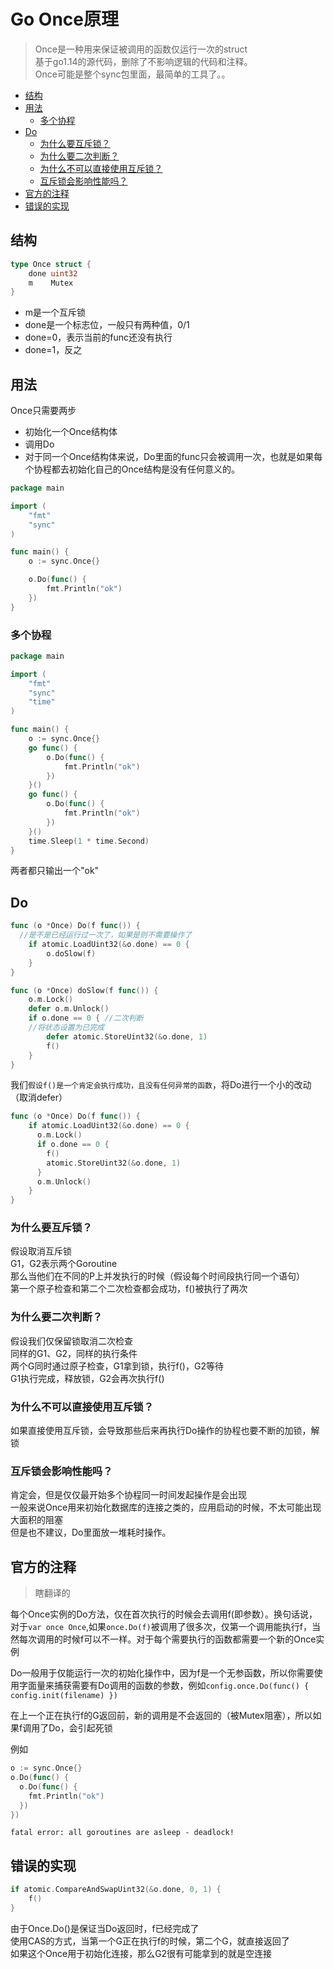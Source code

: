 
# Go Once原理

>  Once是一种用来保证被调用的函数仅运行一次的struct<br/>
基于go1.14的源代码，删除了不影响逻辑的代码和注释。<br/>
Once可能是整个sync包里面，最简单的工具了。。

- [结构](#结构)
- [用法](#用法)
  - [多个协程](#多个协程)
- [Do](#Do)
  - [为什么要互斥锁？](#为什么要互斥锁？)
  - [为什么要二次判断？](#为什么要二次判断？)
  - [为什么不可以直接使用互斥锁？](#为什么不可以直接使用互斥锁？)
  - [互斥锁会影响性能吗？](#互斥锁会影响性能吗？)
- [官方的注释](#官方的注释)
- [错误的实现](#错误的实现)

## 结构
```go
type Once struct {
	done uint32
	m    Mutex
}
```

- m是一个互斥锁
- done是一个标志位，一般只有两种值，0/1
- done=0，表示当前的func还没有执行
- done=1，反之

## 用法

Once只需要两步
- 初始化一个Once结构体
- 调用Do
- 对于同一个Once结构体来说，Do里面的func只会被调用一次，也就是如果每个协程都去初始化自己的Once结构是没有任何意义的。

```go
package main

import (
    "fmt"
    "sync"
)

func main() {
    o := sync.Once{}

	o.Do(func() {
		fmt.Println("ok")
	})
}
```

### 多个协程

```go
package main

import (
	"fmt"
	"sync"
	"time"
)

func main() {
	o := sync.Once{}
	go func() {
		o.Do(func() {
			fmt.Println("ok")
		})
	}()
	go func() {
		o.Do(func() {
			fmt.Println("ok")
		})
	}()
	time.Sleep(1 * time.Second)
}
```

两者都只输出一个"ok"


## Do

```go
func (o *Once) Do(f func()) {
  //是不是已经运行过一次了，如果是则不需要操作了
	if atomic.LoadUint32(&o.done) == 0 {
		o.doSlow(f)
	}
}

func (o *Once) doSlow(f func()) {
	o.m.Lock()
	defer o.m.Unlock()
	if o.done == 0 { //二次判断
    //将状态设置为已完成
		defer atomic.StoreUint32(&o.done, 1)
		f()
	}
}
```

我们`假设f()是一个肯定会执行成功，且没有任何异常的函数`，将Do进行一个小的改动（取消defer）

```go
func (o *Once) Do(f func()) {
	if atomic.LoadUint32(&o.done) == 0 {
      o.m.Lock()
      if o.done == 0 {
        f()
        atomic.StoreUint32(&o.done, 1)
      }
      o.m.Unlock()
	}
}
```

### 为什么要互斥锁？
假设取消互斥锁<br/>
G1，G2表示两个Goroutine<br/>
那么当他们在不同的P上并发执行的时候（假设每个时间段执行同一个语句）<br/>
第一个原子检查和第二个二次检查都会成功，f()被执行了两次

### 为什么要二次判断？
假设我们仅保留锁取消二次检查<br/>
同样的G1、G2，同样的执行条件<br/>
两个G同时通过原子检查，G1拿到锁，执行f()，G2等待<br/>
G1执行完成，释放锁，G2会再次执行f()

### 为什么不可以直接使用互斥锁？
如果直接使用互斥锁，会导致那些后来再执行Do操作的协程也要不断的加锁，解锁

### 互斥锁会影响性能吗？
肯定会，但是仅仅最开始多个协程同一时间发起操作是会出现<br/>
一般来说Once用来初始化数据库的连接之类的，应用启动的时候，不太可能出现大面积的阻塞<br/>
但是也不建议，Do里面放一堆耗时操作。

## 官方的注释
> 瞎翻译的

每个Once实例的Do方法，仅在首次执行的时候会去调用f(即参数）。换句话说，对于`var once Once`,如果`once.Do(f)`被调用了很多次，仅第一个调用能执行f，当然每次调用的时候f可以不一样。对于每个需要执行的函数都需要一个新的Once实例

Do一般用于仅能运行一次的初始化操作中，因为f是一个无参函数，所以你需要使用字面量来捕获需要有Do调用的函数的参数，例如`config.once.Do(func() { config.init(filename) })`

在上一个正在执行f的G返回前，新的调用是不会返回的（被Mutex阻塞），所以如果f调用了Do，会引起死锁

例如
```go
o := sync.Once{}
o.Do(func() {
  o.Do(func() {
    fmt.Println("ok")
  })
})
```

`fatal error: all goroutines are asleep - deadlock!`

## 错误的实现

```go
if atomic.CompareAndSwapUint32(&o.done, 0, 1) {
	f()
}
```
由于Once.Do()是保证当Do返回时，f已经完成了<br/>
使用CAS的方式，当第一个G正在执行f的时候，第二个G，就直接返回了<br/>
如果这个Once用于初始化连接，那么G2很有可能拿到的就是空连接
